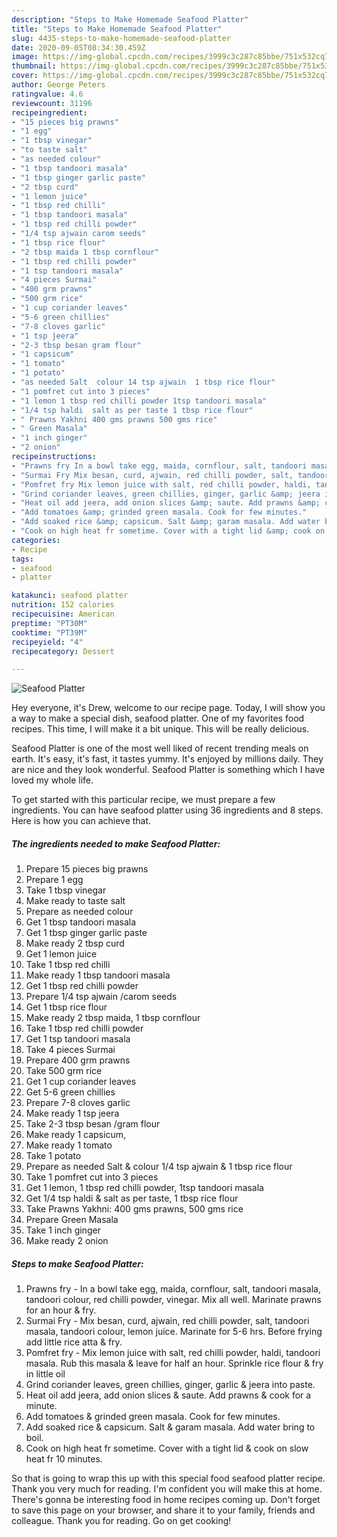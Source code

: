 ```yaml
---
description: "Steps to Make Homemade Seafood Platter"
title: "Steps to Make Homemade Seafood Platter"
slug: 4435-steps-to-make-homemade-seafood-platter
date: 2020-09-05T08:34:30.459Z
image: https://img-global.cpcdn.com/recipes/3999c3c287c85bbe/751x532cq70/seafood-platter-recipe-main-photo.jpg
thumbnail: https://img-global.cpcdn.com/recipes/3999c3c287c85bbe/751x532cq70/seafood-platter-recipe-main-photo.jpg
cover: https://img-global.cpcdn.com/recipes/3999c3c287c85bbe/751x532cq70/seafood-platter-recipe-main-photo.jpg
author: George Peters
ratingvalue: 4.6
reviewcount: 31196
recipeingredient:
- "15 pieces big prawns"
- "1 egg"
- "1 tbsp vinegar"
- "to taste salt"
- "as needed colour"
- "1 tbsp tandoori masala"
- "1 tbsp ginger garlic paste"
- "2 tbsp curd"
- "1 lemon juice"
- "1 tbsp red chilli"
- "1 tbsp tandoori masala"
- "1 tbsp red chilli powder"
- "1/4 tsp ajwain carom seeds"
- "1 tbsp rice flour"
- "2 tbsp maida 1 tbsp cornflour"
- "1 tbsp red chilli powder"
- "1 tsp tandoori masala"
- "4 pieces Surmai"
- "400 grm prawns"
- "500 grm rice"
- "1 cup coriander leaves"
- "5-6 green chillies"
- "7-8 cloves garlic"
- "1 tsp jeera"
- "2-3 tbsp besan gram flour"
- "1 capsicum"
- "1 tomato"
- "1 potato"
- "as needed Salt  colour 14 tsp ajwain  1 tbsp rice flour"
- "1 pomfret cut into 3 pieces"
- "1 lemon 1 tbsp red chilli powder 1tsp tandoori masala"
- "1/4 tsp haldi  salt as per taste 1 tbsp rice flour"
- " Prawns Yakhni 400 gms prawns 500 gms rice"
- " Green Masala"
- "1 inch ginger"
- "2 onion"
recipeinstructions:
- "Prawns fry In a bowl take egg, maida, cornflour, salt, tandoori masala, tandoori colour, red chilli powder, vinegar. Mix all well. Marinate prawns for an hour &amp; fry."
- "Surmai Fry Mix besan, curd, ajwain, red chilli powder, salt, tandoori masala, tandoori colour, lemon juice. Marinate for 5-6 hrs. Before frying add little rice atta &amp; fry."
- "Pomfret fry Mix lemon juice with salt, red chilli powder, haldi, tandoori masala. Rub this masala &amp; leave for half an hour. Sprinkle rice flour &amp; fry in little oil"
- "Grind coriander leaves, green chillies, ginger, garlic &amp; jeera into paste."
- "Heat oil add jeera, add onion slices &amp; saute. Add prawns &amp; cook for a minute."
- "Add tomatoes &amp; grinded green masala. Cook for few minutes."
- "Add soaked rice &amp; capsicum. Salt &amp; garam masala. Add water bring to boil."
- "Cook on high heat fr sometime. Cover with a tight lid &amp; cook on slow heat fr 10 minutes."
categories:
- Recipe
tags:
- seafood
- platter

katakunci: seafood platter 
nutrition: 152 calories
recipecuisine: American
preptime: "PT30M"
cooktime: "PT39M"
recipeyield: "4"
recipecategory: Dessert

---
```



![Seafood Platter](https://img-global.cpcdn.com/recipes/3999c3c287c85bbe/751x532cq70/seafood-platter-recipe-main-photo.jpg)

Hey everyone, it's Drew, welcome to our recipe page. Today, I will show you a way to make a special dish, seafood platter. One of my favorites food recipes. This time, I will make it a bit unique. This will be really delicious.



Seafood Platter is one of the most well liked of recent trending meals on earth. It's easy, it's fast, it tastes yummy. It's enjoyed by millions daily. They are nice and they look wonderful. Seafood Platter is something which I have loved my whole life.


To get started with this particular recipe, we must prepare a few ingredients. You can have seafood platter using 36 ingredients and 8 steps. Here is how you can achieve that.

<!--inarticleads1-->

##### The ingredients needed to make Seafood Platter:

1. Prepare 15 pieces big prawns
1. Prepare 1 egg
1. Take 1 tbsp vinegar
1. Make ready to taste salt
1. Prepare as needed colour
1. Get 1 tbsp tandoori masala
1. Get 1 tbsp ginger garlic paste
1. Make ready 2 tbsp curd
1. Get 1 lemon juice
1. Take 1 tbsp red chilli
1. Make ready 1 tbsp tandoori masala
1. Get 1 tbsp red chilli powder
1. Prepare 1/4 tsp ajwain /carom seeds
1. Get 1 tbsp rice flour
1. Make ready 2 tbsp maida, 1 tbsp cornflour
1. Take 1 tbsp red chilli powder
1. Get 1 tsp tandoori masala
1. Take 4 pieces Surmai
1. Prepare 400 grm prawns
1. Take 500 grm rice
1. Get 1 cup coriander leaves
1. Get 5-6 green chillies
1. Prepare 7-8 cloves garlic
1. Make ready 1 tsp jeera
1. Take 2-3 tbsp besan /gram flour
1. Make ready 1 capsicum,
1. Make ready 1 tomato
1. Take 1 potato
1. Prepare as needed Salt &amp; colour 1/4 tsp ajwain &amp; 1 tbsp rice flour
1. Take 1 pomfret cut into 3 pieces
1. Get 1 lemon, 1 tbsp red chilli powder, 1tsp tandoori masala
1. Get 1/4 tsp haldi &amp; salt as per taste, 1 tbsp rice flour
1. Take  Prawns Yakhni: 400 gms prawns, 500 gms rice
1. Prepare  Green Masala
1. Take 1 inch ginger
1. Make ready 2 onion




<!--inarticleads2-->

##### Steps to make Seafood Platter:

1. Prawns fry - In a bowl take egg, maida, cornflour, salt, tandoori masala, tandoori colour, red chilli powder, vinegar. Mix all well. Marinate prawns for an hour &amp; fry.
1. Surmai Fry - Mix besan, curd, ajwain, red chilli powder, salt, tandoori masala, tandoori colour, lemon juice. Marinate for 5-6 hrs. Before frying add little rice atta &amp; fry.
1. Pomfret fry - Mix lemon juice with salt, red chilli powder, haldi, tandoori masala. Rub this masala &amp; leave for half an hour. Sprinkle rice flour &amp; fry in little oil
1. Grind coriander leaves, green chillies, ginger, garlic &amp; jeera into paste.
1. Heat oil add jeera, add onion slices &amp; saute. Add prawns &amp; cook for a minute.
1. Add tomatoes &amp; grinded green masala. Cook for few minutes.
1. Add soaked rice &amp; capsicum. Salt &amp; garam masala. Add water bring to boil.
1. Cook on high heat fr sometime. Cover with a tight lid &amp; cook on slow heat fr 10 minutes.




So that is going to wrap this up with this special food seafood platter recipe. Thank you very much for reading. I'm confident you will make this at home. There's gonna be interesting food in home recipes coming up. Don't forget to save this page on your browser, and share it to your family, friends and colleague. Thank you for reading. Go on get cooking!
